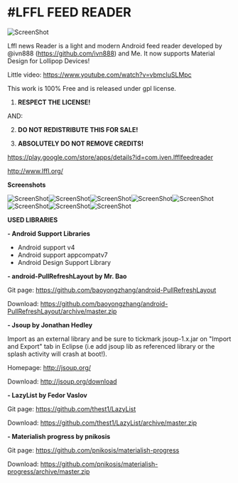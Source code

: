 #LFFL FEED READER
================


![ScreenShot](http://i.imgur.com/RM9aPBd.png{url})

Lffl news Reader is a light and modern Android feed reader developed by @ivn888 (https://github.com/ivn888) and Me.
It now supports Material Design for Lollipop Devices!

Little video: https://www.youtube.com/watch?v=vbmcluSLMpc

This work is 100% Free and is released under gpl license. 

1. **RESPECT THE LICENSE!**

AND:

2. **DO NOT REDISTRIBUTE THIS FOR SALE!**

3. **ABSOLUTELY DO NOT REMOVE CREDITS!**

https://play.google.com/store/apps/details?id=com.iven.lfflfeedreader

http://www.lffl.org/

**Screenshots**

![ScreenShot](http://i.imgur.com/t4UFPYZ.png{url})![ScreenShot](http://i.imgur.com/BNosOKo.png{url})![ScreenShot](http://i.imgur.com/owze6X6.png{url})![ScreenShot](http://i.imgur.com/9y358pv.png{url})![ScreenShot](http://i.imgur.com/fVTlM6V.png{url})![ScreenShot](http://i.imgur.com/t9xrAJW.png{url})![ScreenShot](http://i.imgur.com/TCMgU1m.png{url})![ScreenShot](http://i.imgur.com/0vSjYWH.png{url})


**USED LIBRARIES**

**- Android Support Libraries**

- Android support v4
- Android support appcompatv7
- Android Design Support Library

**- android-PullRefreshLayout by Mr. Bao**

Git page:
https://github.com/baoyongzhang/android-PullRefreshLayout

Download:
https://github.com/baoyongzhang/android-PullRefreshLayout/archive/master.zip

**- Jsoup by Jonathan Hedley**

Import as an external library and be sure to tickmark jsoup-1.x.jar on "Import and Export" tab in Eclipse (i.e add jsoup lib as referenced library or the splash activity will crash at boot!).

Homepage:
http://jsoup.org/

Download:
http://jsoup.org/download

**- LazyList by Fedor Vaslov**

Git page:
https://github.com/thest1/LazyList

Download:
https://github.com/thest1/LazyList/archive/master.zip

**- Materialish progress by pnikosis**

Git page:
https://github.com/pnikosis/materialish-progress

Download:
https://github.com/pnikosis/materialish-progress/archive/master.zip








